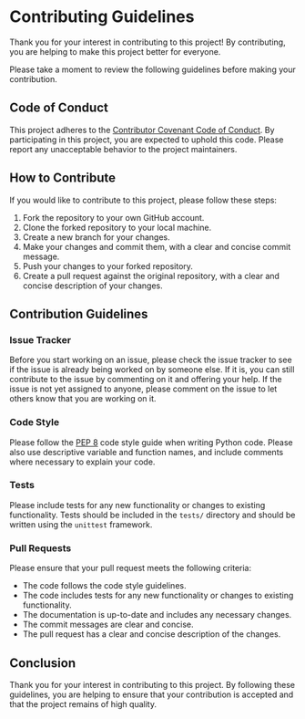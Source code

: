 # Contributing Guidelines

Thank you for your interest in contributing to this project! By contributing, you are helping to make this project better for everyone.

Please take a moment to review the following guidelines before making your contribution.

## Code of Conduct

This project adheres to the [Contributor Covenant Code of Conduct](CODE_OF_CONDUCT.md). By participating in this project, you are expected to uphold this code. Please report any unacceptable behavior to the project maintainers.

## How to Contribute

If you would like to contribute to this project, please follow these steps:

1. Fork the repository to your own GitHub account.
2. Clone the forked repository to your local machine.
3. Create a new branch for your changes.
4. Make your changes and commit them, with a clear and concise commit message.
5. Push your changes to your forked repository.
6. Create a pull request against the original repository, with a clear and concise description of your changes.

## Contribution Guidelines

### Issue Tracker

Before you start working on an issue, please check the issue tracker to see if the issue is already being worked on by someone else. If it is, you can still contribute to the issue by commenting on it and offering your help. If the issue is not yet assigned to anyone, please comment on the issue to let others know that you are working on it.

### Code Style

Please follow the [PEP 8](https://www.python.org/dev/peps/pep-0008/) code style guide when writing Python code. Please also use descriptive variable and function names, and include comments where necessary to explain your code.

### Tests

Please include tests for any new functionality or changes to existing functionality. Tests should be included in the `tests/` directory and should be written using the `unittest` framework.


### Pull Requests

Please ensure that your pull request meets the following criteria:

- The code follows the code style guidelines.
- The code includes tests for any new functionality or changes to existing functionality.
- The documentation is up-to-date and includes any necessary changes.
- The commit messages are clear and concise.
- The pull request has a clear and concise description of the changes.

## Conclusion

Thank you for your interest in contributing to this project. By following these guidelines, you are helping to ensure that your contribution is accepted and that the project remains of high quality.
